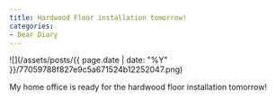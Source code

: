 ```yaml
---
title: Hardwood Floor installation tomorrow!
categories:
- Dear Diary
---
```


![](/assets/posts/{{ page.date | date: "%Y" }}/77059788f827e9c5a671524b12252047.png)
  



My home office is ready for the hardwood floor installation tomorrow!
